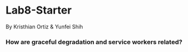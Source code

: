 # Lab8-Starter

By Kristhian Ortiz & Yunfei Shih

### How are graceful degradation and service workers related?

